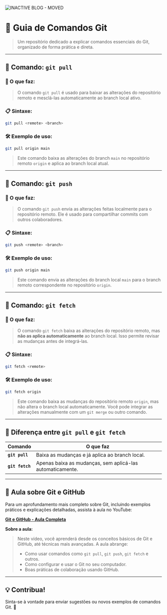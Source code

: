 
![INACTIVE BLOG - MOVED](https://github.com/user-attachments/assets/a63739e9-8475-4fb9-baaa-c39f0ef7cfc9)

# 📘 Guia de Comandos Git

> Um repositório dedicado a explicar comandos essenciais do Git, organizado de forma prática e direta.

---

## 🌟 Comando: `git pull`

### 📖 O que faz:
> O comando `git pull` é usado para baixar as alterações do repositório remoto e mesclá-las automaticamente ao branch local ativo.  

### 📋 Sintaxe:
```bash
git pull <remote> <branch>
```

### 🛠️ Exemplo de uso:
```bash
git pull origin main
```

> Este comando baixa as alterações do branch `main` no repositório remoto `origin` e aplica ao branch local atual.

---

## 🌟 Comando: `git push`

### 📖 O que faz:
> O comando `git push` envia as alterações feitas localmente para o repositório remoto. Ele é usado para compartilhar commits com outros colaboradores.  

### 📋 Sintaxe:
```bash
git push <remote> <branch>
```

### 🛠️ Exemplo de uso:
```bash
git push origin main
```

> Este comando envia as alterações do branch local `main` para o branch remoto correspondente no repositório `origin`.

---

## 🌟 Comando: `git fetch`

### 📖 O que faz:
> O comando `git fetch` baixa as alterações do repositório remoto, mas **não as aplica automaticamente** ao branch local. Isso permite revisar as mudanças antes de integrá-las.  

### 📋 Sintaxe:
```bash
git fetch <remote>
```

### 🛠️ Exemplo de uso:
```bash
git fetch origin
```

> Este comando baixa as mudanças do repositório remoto `origin`, mas não altera o branch local automaticamente. Você pode integrar as alterações manualmente com um `git merge` ou outro comando.

---

## 🔎 Diferença entre `git pull` e `git fetch`

| Comando       | O que faz                                                                 |
|---------------|---------------------------------------------------------------------------|
| **`git pull`** | Baixa as mudanças e já aplica ao branch local.                           |
| **`git fetch`**| Apenas baixa as mudanças, sem aplicá-las automaticamente.                |

---

## 🎥 **Aula sobre Git e GitHub**

Para um aprofundamento mais completo sobre Git, incluindo exemplos práticos e explicações detalhadas, assista à aula no YouTube:

[**Git e GitHub - Aula Completa**](https://www.youtube.com/watch?v=kB5e-gTAl_s&t=1104s)

**Sobre a aula:**
> Neste vídeo, você aprenderá desde os conceitos básicos de Git e GitHub, até técnicas mais avançadas. A aula abrange:
> - Como usar comandos como `git pull`, `git push`, `git fetch` e outros.
> - Como configurar e usar o Git no seu computador.
> - Boas práticas de colaboração usando GitHub.

---

## 💡 Contribua!

Sinta-se à vontade para enviar sugestões ou novos exemplos de comandos Git. 🚀
